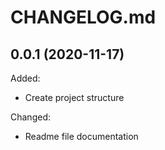# CHANGELOG.md

## 0.0.1 (2020-11-17)

Added:
  - Create project structure

Changed:
  -  Readme file documentation
